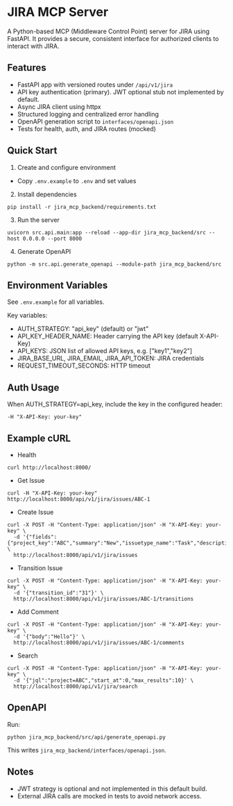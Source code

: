 # JIRA MCP Server

A Python-based MCP (Middleware Control Point) server for JIRA using FastAPI. It provides a secure, consistent interface for authorized clients to interact with JIRA.

## Features
- FastAPI app with versioned routes under `/api/v1/jira`
- API key authentication (primary). JWT optional stub not implemented by default.
- Async JIRA client using httpx
- Structured logging and centralized error handling
- OpenAPI generation script to `interfaces/openapi.json`
- Tests for health, auth, and JIRA routes (mocked)

## Quick Start

1) Create and configure environment
- Copy `.env.example` to `.env` and set values

2) Install dependencies
```
pip install -r jira_mcp_backend/requirements.txt
```

3) Run the server
```
uvicorn src.api.main:app --reload --app-dir jira_mcp_backend/src --host 0.0.0.0 --port 8000
```

4) Generate OpenAPI
```
python -m src.api.generate_openapi --module-path jira_mcp_backend/src
```

## Environment Variables

See `.env.example` for all variables.

Key variables:
- AUTH_STRATEGY: "api_key" (default) or "jwt"
- API_KEY_HEADER_NAME: Header carrying the API key (default X-API-Key)
- API_KEYS: JSON list of allowed API keys, e.g. ["key1","key2"]
- JIRA_BASE_URL, JIRA_EMAIL, JIRA_API_TOKEN: JIRA credentials
- REQUEST_TIMEOUT_SECONDS: HTTP timeout

## Auth Usage

When AUTH_STRATEGY=api_key, include the key in the configured header:
```
-H "X-API-Key: your-key"
```

## Example cURL

- Health
```
curl http://localhost:8000/
```

- Get Issue
```
curl -H "X-API-Key: your-key" http://localhost:8000/api/v1/jira/issues/ABC-1
```

- Create Issue
```
curl -X POST -H "Content-Type: application/json" -H "X-API-Key: your-key" \
  -d '{"fields":{"project_key":"ABC","summary":"New","issuetype_name":"Task","description":"Body"}}' \
  http://localhost:8000/api/v1/jira/issues
```

- Transition Issue
```
curl -X POST -H "Content-Type: application/json" -H "X-API-Key: your-key" \
  -d '{"transition_id":"31"}' \
  http://localhost:8000/api/v1/jira/issues/ABC-1/transitions
```

- Add Comment
```
curl -X POST -H "Content-Type: application/json" -H "X-API-Key: your-key" \
  -d '{"body":"Hello"}' \
  http://localhost:8000/api/v1/jira/issues/ABC-1/comments
```

- Search
```
curl -X POST -H "Content-Type: application/json" -H "X-API-Key: your-key" \
  -d '{"jql":"project=ABC","start_at":0,"max_results":10}' \
  http://localhost:8000/api/v1/jira/search
```

## OpenAPI

Run:
```
python jira_mcp_backend/src/api/generate_openapi.py
```
This writes `jira_mcp_backend/interfaces/openapi.json`.

## Notes

- JWT strategy is optional and not implemented in this default build.
- External JIRA calls are mocked in tests to avoid network access.